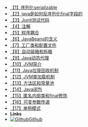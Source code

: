 - [【1】序列化serializable](Java/【1】序列化serializable)
- [【2】java是如何反序列化final字段的](Java/【2】java是如何反序列化final字段的)
- [【3】Junit测试代码](Java/【3】Junit测试代码)
- [【4】注解](Java/【4】注解)
- [【5】程序耦合](Java/【5】程序耦合)
- [【6】JavaBeans的含义](Java/【6】JavaBeans的含义)
- [【7】工厂类和配置文件](Java/【7】工厂类和配置文件)
- [【8】自动装箱和拆箱](Java/【8】自动装箱和拆箱)
- [【9】Java动态代理](Java/【9】Java动态代理)
- [【10】JVM简介](Java/【10】JVM简介)
- [【11】Java垃圾回收机制](Java/【11】Java垃圾回收机制)
- [【12】JVM类加载机制](Java/【12】JVM类加载机制)
- [【13】方法区和常量池](Java/【13】方法区和常量池)
- [【14】Java闭包](Java/【14】Java闭包)
- [【15】匿名内部类和final修饰](Java/【15】匿名内部类和final修饰)
- [【16】可变参数传递](Java/【16】可变参数传递)
- [【17】单例模式](Java/【17】单例模式)
- **Links**
- [![Github](https://icongram.jgog.in/simple/github.svg?color=808080&size=16)Github](https://github.com/YeSei)